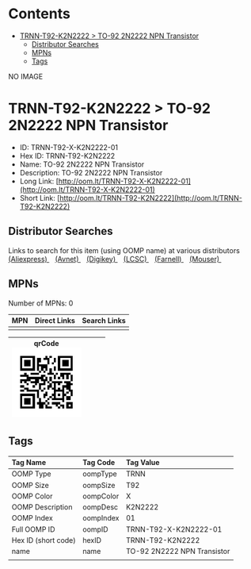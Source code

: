 



Contents
========

* [TRNN-T92-K2N2222 > TO-92 2N2222 NPN Transistor](#trnn-t92-k2n2222--to-92-2n2222-npn-transistor)
	* [Distributor Searches](#distributor-searches)
	* [MPNs](#mpns)
	* [Tags](#tags)
  
NO IMAGE  
# TRNN-T92-K2N2222 > TO-92 2N2222 NPN Transistor

- ID: TRNN-T92-X-K2N2222-01
- Hex ID: TRNN-T92-K2N2222
- Name: TO-92 2N2222 NPN Transistor
- Description: TO-92 2N2222 NPN Transistor
- Long Link: [http://oom.lt/TRNN-T92-X-K2N2222-01](http://oom.lt/TRNN-T92-X-K2N2222-01)
- Short Link: [http://oom.lt/TRNN-T92-K2N2222](http://oom.lt/TRNN-T92-K2N2222)

## Distributor Searches
  
Links to search for this item (using OOMP name) at various distributors  
[(Aliexpress) ](https://www.aliexpress.com/wholesale?SearchText=1117TO-92+2N2222+NPN+Transistor)&nbsp;&nbsp;&nbsp;[(Avnet) ](https://www.avnet.com/shop/us/search/TO-92+2N2222+NPN+Transistor)&nbsp;&nbsp;&nbsp;[(Digikey) ](https://www.digikey.co.uk/en/products/result?s=TO-92+2N2222+NPN+Transistor)&nbsp;&nbsp;&nbsp;[(LCSC) ](https://www.lcsc.com/search?q=TO-92+2N2222+NPN+Transistor)&nbsp;&nbsp;&nbsp;[(Farnell) ](https://uk.farnell.com/search?st=TO-92+2N2222+NPN+Transistor)&nbsp;&nbsp;&nbsp;[(Mouser) ](https://www.mouser.com/c/?q=TO-92+2N2222+NPN+Transistor)&nbsp;&nbsp;&nbsp;
## MPNs
  
Number of MPNs: 0  

|MPN|Direct Links|Search Links|
| :--- | :--- | :--- |
||||
  

|qrCode<br>[![](https://raw.githubusercontent.com/oomlout/oomlout_OOMP_parts_V2/main/TRNN/T92/X/K2N2222/01/qrCode_140.png)](https://github.com/oomlout/oomlout_OOMP_parts_V2/tree/main/TRNN/T92/X/K2N2222/01/qrCode.png)||||
| :---: | :---: | :---: | :---: |

## Tags
  

|Tag Name|Tag Code|Tag Value|
| :--- | :--- | :--- |
|OOMP Type|oompType|TRNN|
|OOMP Size|oompSize|T92|
|OOMP Color|oompColor|X|
|OOMP Description|oompDesc|K2N2222|
|OOMP Index|oompIndex|01|
|Full OOMP ID|oompID|TRNN-T92-X-K2N2222-01|
|Hex ID (short code)|hexID|TRNN-T92-K2N2222|
|name|name|TO-92 2N2222 NPN Transistor|
||||
